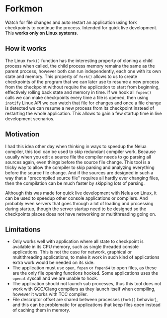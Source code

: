 # Forkmon

Watch for file changes and auto restart an application using fork checkpoints to continue the process. Intended for quick live development.
This **works only on Linux systems**.

## How it works

The Linux `fork()` function has the interesting property of cloning
a child process when called, the child process memory remains the same
as the parent process, however both can run independently, each one with its own state and memory.
This property of `fork()` allows to us
to create checkpoints of the program that we can later use to resume a
new process from the checkpoint without require the application to
start from beginning, effectively rolling back state and memory in time.
If we hook all `fopen()` calls we can make checkpoints
every time a file is opened,
then using `inotify` Linux API we can watch that file for
changes and once a file change is detected we can resume a new process
from its checkpoint instead of restarting the whole application.
This allows to gain a few startup time in live development scenarios.

## Motivation

I had this idea other day when thinking in ways to speedup the Nelua compiler, this tool can be used to skip redundant compiler work.
Because usually when you edit a source file the
compiler needs to go parsing all sources again, even things before
the source file change. This tool is a tricky way to
allow the compiler to skip parsing and analyzing everything
before the source file change. And if the sources are designed
in such a way that a "precompiled source file" requires all hardly
ever changing files, then the compilation can be much faster by
skipping lots of parsing.

Although this was made for quick live development with Nelua on Linux,
it can be used to speedup other console applications
or compilers. And probably even servers
that goes through a lot of loading and processing during startup,
though the server startup need to be designed so the
checkpoints places does not have networking or multithreading going on.

## Limitations

* Only works well with application where all state
to checkpoint is available in its CPU memory, such as
single threaded console applications.
This is not the case for network, graphical or multithreading applications, to make it work in such
kind of applications extra work would be needed on its side.
* The application must use `open`, `fopen` or `fopen64` to open files,
as these are the only file opening functions hooked. Some applications
uses the `openat` syscall and we are unable to hook.
* The application should not launch sub processes, thus this
tool does not work with GCC/Clang compilers as they launch itself
when compiling, however it works with TCC compiler.
* File descriptor offset are shared between processes (`fork()` behavior),
and this can be problematic for applications that keep files open
instead of caching them in memory.

